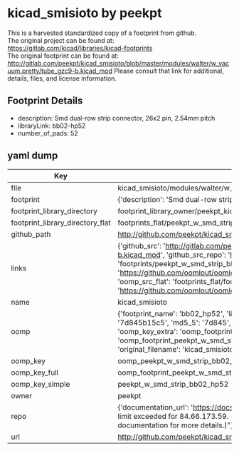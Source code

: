 # kicad_smisioto by peekpt  
This is a harvested standardized copy of a footprint from github.  
The original project can be found at:  
https://gitlab.com/kicad/libraries/kicad-footprints  
The original footprint can be found at:
http://gitlab.com/peekpt/kicad_smisioto/blob/master/modules/walter/w_vacuum.pretty/tube_gzc9-b.kicad_mod
Please consult that link for additional, details, files, and license information.  
## Footprint Details
* description: Smd dual-row strip connector, 26x2 pin, 2.54mm pitch  
* libraryLink: bb02-hp52  
* number_of_pads: 52  
## yaml dump  
| Key | Value |  
| --- | --- |  
| file | kicad_smisioto/modules/walter/w_smd_strip.pretty/bb02-hp52.kicad_mod |  
| footprint | {'description': 'Smd dual-row strip connector, 26x2 pin, 2.54mm pitch', 'libraryLink': 'bb02-hp52', 'number_of_pads': 52} |  
| footprint_library_directory | footprint_library_owner/peekpt_kicad_smisioto |  
| footprint_library_directory_flat | footprints_flat/peekpt_w_smd_strip_bb02_hp52/working |  
| github_path | http://github.com/peekpt/kicad_smisioto/blob/master/modules/walter/w_smd_strip.pretty/bb02-hp52.kicad_mod |  
| links | {'github_src': 'http://gitlab.com/peekpt/kicad_smisioto/blob/master/modules/walter/w_vacuum.pretty/tube_gzc9-b.kicad_mod', 'github_src_repo': 'https://gitlab.com/kicad/libraries/kicad-footprints', 'oomp_bot': 'footprints/peekpt_w_smd_strip_bb02_hp52/working', 'oomp_bot_github': 'https://github.com/oomlout/oomlout_oomp_footprint_bot/tree/main/footprints/peekpt_w_smd_strip_bb02_hp52/working', 'oomp_src_flat': 'footprints_flat/footprints_flat/peekpt_w_smd_strip_bb02_hp52/working', 'oomp_src_flat_github': 'https://github.com/oomlout/oomlout_oomp_footprint_src/tree/main/footprints_flat/peekpt_w_smd_strip_bb02_hp52/working'} |  
| name | kicad_smisioto |  
| oomp | {'footprint_name': 'bb02_hp52', 'library_name': 'w_smd_strip', 'md5': '7d845b15c5fd43464009a0d1c5bbf96b', 'md5_10': '7d845b15c5', 'md5_5': '7d845', 'md5_6': '7d845b', 'oomp_key': 'oomp_peekpt_w_smd_strip_bb02_hp52', 'oomp_key_extra': 'oomp_footprint_peekpt_w_smd_strip_bb02_hp52', 'oomp_key_full': 'oomp_footprint_peekpt_w_smd_strip_bb02_hp52_7d845b', 'oomp_key_simple': 'peekpt_w_smd_strip_bb02_hp52', 'original_filename': 'kicad_smisioto/modules/walter/w_smd_strip.pretty/bb02-hp52.kicad_mod', 'owner_name': 'peekpt'} |  
| oomp_key | oomp_peekpt_w_smd_strip_bb02_hp52 |  
| oomp_key_full | oomp_footprint_peekpt_w_smd_strip_bb02_hp52 |  
| oomp_key_simple | peekpt_w_smd_strip_bb02_hp52 |  
| owner | peekpt |  
| repo | {'documentation_url': 'https://docs.github.com/rest/overview/resources-in-the-rest-api#rate-limiting', 'message': "API rate limit exceeded for 84.66.173.59. (But here's the good news: Authenticated requests get a higher rate limit. Check out the documentation for more details.)"} |  
| url | http://github.com/peekpt/kicad_smisioto |  

